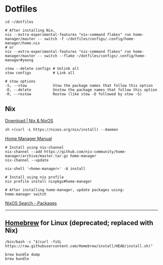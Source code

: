 # Dotfiles

```shell
cd ~/dotfiles

# After installing Nix,
nix --extra-experimental-features "nix-command flakes" run home-manager/master -- switch -f ~/dotfiles/configs/.config/home-manager/home.nix
# or
nix --extra-experimental-features "nix-command flakes" run home-manager/master -- switch --flake ~/dotfiles/configs/.config/home-manager#yeong

stow --delete configs # Unlink all
stow configs          # Link all
```

```shell
# stow options
-S, --stow            Stow the package names that follow this option
-D, --delete          Unstow the package names that follow this option
-R, --restow          Restow (like stow -D followed by stow -S)
```

## Nix

[Download | Nix & NixOS](https://nixos.org/download/)

```shell
sh <(curl -L https://nixos.org/nix/install) --daemon
```

[Home Manager Manual](https://nix-community.github.io/home-manager/index.xhtml)

```shell
# Install using nix-channel
nix-channel --add https://github.com/nix-community/home-manager/archive/master.tar.gz home-manager
nix-channel --update

nix-shell '<home-manager>' -A install

# Install using nix profile
nix profile install nixpkgs#home-manager

# After installing home-manager, update packages using:
home-manager switch
```

[NixOS Search - Packages](https://search.nixos.org/packages)

---

## [Homebrew](https://brew.sh/) for Linux (deprecated; replaced with Nix)

```shell
/bin/bash -c "$(curl -fsSL https://raw.githubusercontent.com/Homebrew/install/HEAD/install.sh)"
```

```shell
brew bundle dump
brew bundle
```
